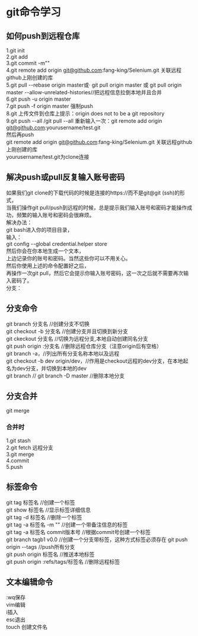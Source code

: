 
# git命令学习
## 如何push到远程仓库
 1.git init   
 2.git add    
 3.git commit -m""  
 4.git remote add origin git@github.com:fang-king/Selenium.git 关联远程github上刚创建的库  
 5.git pull --rebase origin master或· git pull origin master 或 git pull origin master --allow-unrelated-histories//把远程信息拉倒本地并且合并     
 6.git push -u origin master  
 7.git push -f origin master 强制push  
 8.git 上传文件到仓库上提示：origin does not to be a git repository  
 9.git push --all /git pull --all
 重新输入一次：git remote add origin git@github.com:yourusername/test.git  
 然后再push   
 git remote add origin git@github.com:fang-king/Selenium.git 关联远程github上刚创建的库  
 yourusername/test.git为clone连接   

## 解决push或pull反复输入账号密码
如果我们git clone的下载代码的时候是连接的https://而不是git@git (ssh)的形式，   
当我们操作git pull/push到远程的时候，总是提示我们输入账号和密码才能操作成功，频繁的输入账号和密码会很麻烦。   
解决办法：   
git bash进入你的项目目录，  
输入：  
git config --global credential.helper store  
然后你会在你本地生成一个文本，  
上边记录你的账号和密码。当然这些你可以不用关心。  
然后你使用上述的命令配置好之后，    
再操作一次git pull，然后它会提示你输入账号密码，这一次之后就不需要再次输入密码了。  
分支：  
## 分支命令  
git branch 分支名  //创建分支不切换  
git checkout -b 分支名   //创建分支并且切换到新分支  
git ckeckout 分支名 //切换为远程分支,本地自动创建同名分支    
git push origin :分支名 //删除远程仓库分支（注意origin后有空格）  
git branch -a，//列出所有分支名称本地以及远程   
git checkout -b dev origin/dev，//作用是checkout远程的dev分支，在本地起名为dev分支，并切换到本地的dev  
git branch //
git branch -D master //删除本地分支  
## 分支合并
git merge  
### 合并时 
1.git stash   
2.git fetch 远程分支   
3.git merge   
4.commit   
5.push  
## 标签命令
git tag 标签名 //创建一个标签     
git show 标签名 //显示标签详细信息      
git tag -d 标签名  //删除一个标签        
git tag -a 标签名 -m ""  //创建一个带备注信息的标签        
git tag -a 标签名 commit版本号  //根据commit号创建一个标签    
git branch tagb1 v0.0  //创建一个分支带标签，这种方式标签必须存在 
git push origin --tags  //push所有分支  
git push origin 标签名  //推送本地标签  
git push origin :refs/tags/标签名  //删除远程标签   
## 文本编辑命令 
:wq保存  
vim编辑  
i插入  
esc退出  
touch 创建文件名

